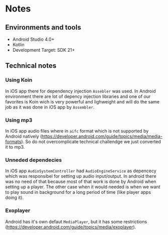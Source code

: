 # Notes

Environments and tools
-------

* Android Studio 4.0+
* Kotlin
* Development Target: SDK 21+


Technical notes
-----------

### Using Koin
In iOS app there for dependency injection `Assebler` was used. In Android environment there are lot of depency injection libraries and one of our favorites is Koin wich is very powerful and lighweight and will do the same job as it was done in iOS app by `Assembler`.

### Using mp3
In iOS app audio files where in `aifc` format which is not supported by Android natively (https://developer.android.com/guide/topics/media/media-formats). So do not overcomplicate technical challendge we just converted it to mp3.

### Unneded dependecies
In iOS app `AudioSystemController` had `AudioEngineService` as depencecy which was responsibel for setting up audio input/output. In android there was no need of that because most of that work is done by Android when setting up a player. The other case when it would needed is when we want to play sound in background for a long period of time (like player apps doing it).

### Exoplayer
Android has it's own defaut `MediaPlayer`, but it has some restrictions (https://developer.android.com/guide/topics/media/exoplayer).
